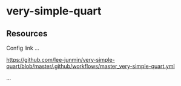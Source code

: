 # very-simple-quart

## Resources
Config link ...

https://github.com/lee-junmin/very-simple-quart/blob/master/.github/workflows/master_very-simple-quart.yml

...
